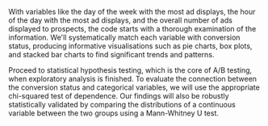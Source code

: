 With variables like the day of the week with the most ad displays, the hour of the day with the most ad displays, and the overall number of ads displayed to prospects, 
the code starts with a thorough examination of the information. We'll systematically match each variable with conversion status, producing informative visualisations such as pie charts, 
box plots, and stacked bar charts to find significant trends and patterns.

 Proceed to statistical hypothesis testing, which is the core of A/B testing, when exploratory analysis is finished. 
 To evaluate the connection between the conversion status and categorical variables, we will use the appropriate chi-squared test of dependence. 
 Our findings will also be robustly statistically validated by comparing the distributions of a continuous variable between the two groups using a Mann-Whitney U test.
